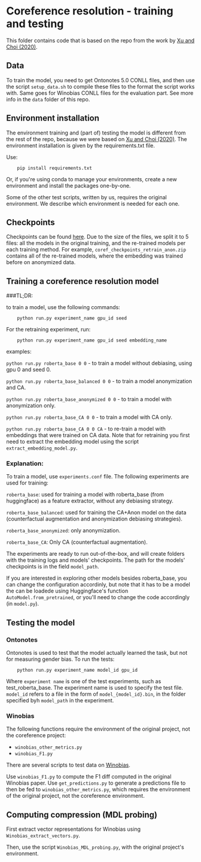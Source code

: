 # Coreference resolution - training and testing

This folder contains code that is based on the repo from the work by [Xu and Choi (2020)](https://github.com/emorynlp/coref-hoi).

## Data

To train the model, you need to get Ontonotes 5.0 CONLL files, and then use the script ``setup_data.sh`` to compile these
files to the format the script works with. Same goes for Winobias CONLL files for the evaluation part. See more info in the ``data``
folder of this repo.

## Environment installation

The environment training and (part of) testing the model is different from the rest of the repo, because we were based on [Xu and Choi (2020)](https://github.com/emorynlp/coref-hoi). The environment installation is given by the requirements.txt file.

Use:

        pip install requirements.txt

Or, if you're using conda to manage your environments, create a new environment and install the packages one-by-one.

Some of the other test scripts, written by us, requires the original environment. We describe which environment is needed for each one.

## Checkpoints

Checkpoints can be found [here](https://technionmail-my.sharepoint.com/:f:/g/personal/orgad_hadas_campus_technion_ac_il/EoXz9nITf8RLjHupqrHyP_YB-9ew-pPOBUVS1mXIrfP4oQ?e=3kVXkT). Due to the size of the files, we split it to 5 files: all the models in the original training,
and the re-trained models per each training method. For example, ```coref_checkpoints_retrain_anon.zip``` contains all of the
re-trained models, where the embedding was trained before on anonymized data.

## Training a coreference resolution model

###TL;DR:

to train a model, use the following commands:

        python run.py experiment_name gpu_id seed

For the retraining experiment, run:

        python run.py experiment_name gpu_id seed embedding_name
        
examples:

```python run.py roberta_base 0 0``` - to train a model without debiasing, using gpu 0 and seed 0.

```python run.py roberta_base_balanced 0 0``` - to train a model anonymization and CA.

```python run.py roberta_base_anonymized 0 0``` - to train a model with anonymization only.

```python run.py roberta_base_CA 0 0``` - to train a model with CA only.

```python run.py roberta_base_CA 0 0 CA``` - to re-train a model with embeddings that were trained on CA data. Note that
for retraining you first need to extract the embedding model using the script ```extract_embedding_model.py```.

### Explanation:

To train a model, use ```experiments.conf``` file. The following experiments are used for training:

```roberta_base```: used for training a model with roberta_base (from huggingface) as a feature extractor, without any debiasing strategy.

```roberta_base_balanced```: used for training the CA+Anon model on the data (counterfactual augmentation and anonymization debiasing strategies).

```roberta_base_anonymized```: only anonymization.

```roberta_base_CA```: Only CA (counterfactual augmentation).

The experiments are ready to run out-of-the-box, and will create folders with the training logs and models' checkpoints.
The path for the models' checkpoints is in the field ```model_path```.

If you are interested in exploring other models besides roberta_base, you can change the configuration accordinly, but note that it has
to be a model the can be loadede using Huggingface's function ```AutoModel.from_pretrained```, or you'll need to change 
the code accordingly (in ```model.py```).

## Testing the model

### Ontonotes

Ontonotes is used to test that the model actually learned the task, but not for measuring gender bias.
To run the tests:

        python run.py experiment_name model_id gpu_id

Where ```experiment name``` is one of the test experiments, such as test_roberta_base. The experiment name is used to specify
the test file. ```model_id``` refers to a file in the form of ```model_{model_id}.bin```, in the folder specified byh 
```model_path``` in the experiment.

### Winobias

The following functions require the environment of the original project, not the coreference project:
* ``winobias_other_metrics.py``
* ``winobias_F1.py``

There are several scripts to test data on [Winobias](https://arxiv.org/abs/1804.06876).

Use ``winobias_F1.py`` to compute the F1 diff computed in the original Winobias paper.
Use ``get_predictions.py`` to generate a predictions file to then be fed to ``winobias_other_metrics.py``, 
which requires the environment of the original project, not the coreference environment.

## Computing compression (MDL probing)

First extract vector representations for Winobias using ``Winobias_extract_vectors.py``.

Then, use the script ```Winobias_MDL_probing.py```, with the original project's environment.